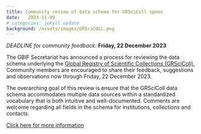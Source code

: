 ```yaml
---
title: Community review of data schema for GRSciColl opens
date:   2023-11-09
# categories: jekyll update
background: /assets/images/GRSciCOLL.png
---
```


*DEADLINE for community feedback:* 
**Friday, 22 December 2023**

The GBIF Secretariat has announced a process for reviewing the data schema underlying the [Global Registry of Scientific Collections (GRSciColl).](https://scientific-collections.gbif.org/) Community members are encouraged to share their feedback, suggestions and observations now through Friday, 22 December 2023.

The overarching goal of this review is ensure that the GRSciColl data schema accommodates multiple data sources within a standardized vocabulary
that is both intuitive and well-documented. Comments are welcome regarding all fields in the schema for institutions, collections and contacts.

[Click here for more information](https://www.gbif.org/news/6QmgDWnOORMkZIG9xvZAD/community-review-of-data-schema-for-grscicoll-opens)
